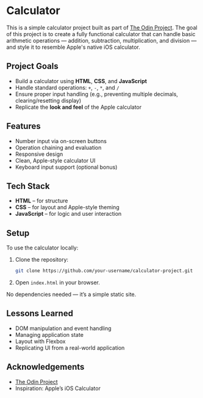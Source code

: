 # Calculator
This is a simple calculator project built as part of [The Odin Project](https://www.theodinproject.com/). The goal of this project is to create a fully functional calculator that can handle basic arithmetic operations — addition, subtraction, multiplication, and division — and style it to resemble Apple's native iOS calculator.

## Project Goals

- Build a calculator using **HTML**, **CSS**, and **JavaScript**
- Handle standard operations: `+`, `-`, `*`, and `/`
- Ensure proper input handling (e.g., preventing multiple decimals, clearing/resetting display)
- Replicate the **look and feel** of the Apple calculator

## Features

- Number input via on-screen buttons
- Operation chaining and evaluation
- Responsive design
- Clean, Apple-style calculator UI
- Keyboard input support (optional bonus)


## Tech Stack

- **HTML** – for structure  
- **CSS** – for layout and Apple-style theming  
- **JavaScript** – for logic and user interaction

## Setup

To use the calculator locally:

1. Clone the repository:
   ```bash
   git clone https://github.com/your-username/calculator-project.git
   ```
2. Open `index.html` in your browser.

No dependencies needed — it’s a simple static site.

## Lessons Learned

- DOM manipulation and event handling
- Managing application state
- Layout with Flexbox
- Replicating UI from a real-world application

## Acknowledgements

- [The Odin Project](https://www.theodinproject.com/)
- Inspiration: Apple’s iOS Calculator
